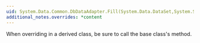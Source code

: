 ```yaml
---
uid: System.Data.Common.DbDataAdapter.Fill(System.Data.DataSet,System.String)
additional_notes.overrides: *content
---
```


<p>When overriding <xref href="System.Data.Common.DbDataAdapter.Fill(System.Data.DataSet)"></xref> in a derived class, be sure to call the base class's <xref href="System.Data.Common.DbDataAdapter.Fill(System.Data.DataSet)"></xref> method.</p>


